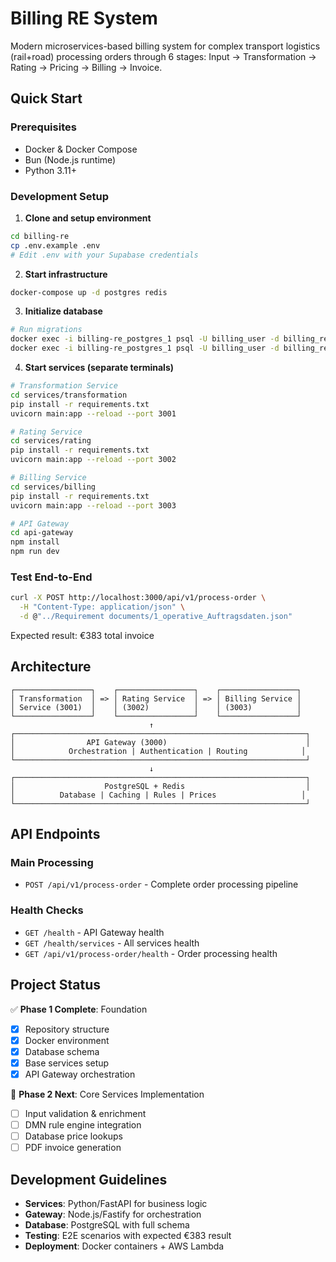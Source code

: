# Billing RE System

Modern microservices-based billing system for complex transport logistics (rail+road) processing orders through 6 stages: Input → Transformation → Rating → Pricing → Billing → Invoice.

## Quick Start

### Prerequisites
- Docker & Docker Compose
- Bun (Node.js runtime)
- Python 3.11+

### Development Setup

1. **Clone and setup environment**
```bash
cd billing-re
cp .env.example .env
# Edit .env with your Supabase credentials
```

2. **Start infrastructure**
```bash
docker-compose up -d postgres redis
```

3. **Initialize database**
```bash
# Run migrations
docker exec -i billing-re_postgres_1 psql -U billing_user -d billing_re < database/migrations/001_initial.sql
docker exec -i billing-re_postgres_1 psql -U billing_user -d billing_re < database/seeds/002_master_data.sql
```

4. **Start services (separate terminals)**
```bash
# Transformation Service
cd services/transformation
pip install -r requirements.txt
uvicorn main:app --reload --port 3001

# Rating Service
cd services/rating
pip install -r requirements.txt
uvicorn main:app --reload --port 3002

# Billing Service
cd services/billing
pip install -r requirements.txt
uvicorn main:app --reload --port 3003

# API Gateway
cd api-gateway
npm install
npm run dev
```

### Test End-to-End

```bash
curl -X POST http://localhost:3000/api/v1/process-order \
  -H "Content-Type: application/json" \
  -d @"../Requirement documents/1_operative_Auftragsdaten.json"
```

Expected result: €383 total invoice

## Architecture

```
┌─────────────────┐    ┌─────────────────┐    ┌─────────────────┐
│ Transformation  │ => │ Rating Service  │ => │ Billing Service │
│ Service (3001)  │    │ (3002)          │    │ (3003)          │
└─────────────────┘    └─────────────────┘    └─────────────────┘
                               ↑
┌─────────────────────────────────────────────────────────────────┐
│                API Gateway (3000)                               │
│            Orchestration | Authentication | Routing            │
└─────────────────────────────────────────────────────────────────┘
                               ↓
┌─────────────────────────────────────────────────────────────────┐
│                    PostgreSQL + Redis                           │
│          Database | Caching | Rules | Prices                   │
└─────────────────────────────────────────────────────────────────┘
```

## API Endpoints

### Main Processing
- `POST /api/v1/process-order` - Complete order processing pipeline

### Health Checks
- `GET /health` - API Gateway health
- `GET /health/services` - All services health
- `GET /api/v1/process-order/health` - Order processing health

## Project Status

✅ **Phase 1 Complete**: Foundation
- [x] Repository structure
- [x] Docker environment
- [x] Database schema
- [x] Base services setup
- [x] API Gateway orchestration

🔄 **Phase 2 Next**: Core Services Implementation
- [ ] Input validation & enrichment
- [ ] DMN rule engine integration
- [ ] Database price lookups
- [ ] PDF invoice generation

## Development Guidelines

- **Services**: Python/FastAPI for business logic
- **Gateway**: Node.js/Fastify for orchestration
- **Database**: PostgreSQL with full schema
- **Testing**: E2E scenarios with expected €383 result
- **Deployment**: Docker containers + AWS Lambda